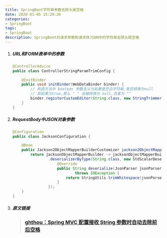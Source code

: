 ```yaml
---
title: SpringBoot字符串参数去除头尾空格
date: 2020-01-05 15:29:26
categories: 
- SpringBoot
tags:
- SpringBoot
description: SpringBoot对请求参数和请求体JSON中的字符串去除头尾空格
---
```

1. ##### URL和FORM表单中的参数
    ```java
    @ControllerAdvice
    public class ControllerStringParamTrimConfig {

        @InitBinder
        public void initBinder(WebDataBinder binder) {
            // 构造方法中 boolean 参数含义为如果是空白字符串,是否转换为null
            // 即如果为true,那么 " " 会被转换为 null,否者为 ""
            binder.registerCustomEditor(String.class, new StringTrimmerEditor(true));
        }
    }
    ```

2. ##### RequestBody中JSON对象参数
    ```java
    @Configuration
    public class JacksonConfiguration {

        @Bean
        public Jackson2ObjectMapperBuilderCustomizer jackson2ObjectMapperBuilderCustomizer() {
            return jacksonObjectMapperBuilder -> jacksonObjectMapperBuilder
                    .deserializerByType(String.class, new StdScalarDeserializer<String>(String.class) {
                        @Override
                        public String deserialize(JsonParser jsonParser, DeserializationContext ctx)
                                throws IOException {
                            return StringUtils.trimWhitespace(jsonParser.getValueAsString());
                        }
                    });
        }
    }
    ```
3. ##### 原文链接
    > ### [ghthou：Spring MVC 配置接收 String 参数时自动去除前后空格](https://ghthou.github.io/2018/10/04/Spring-MVC-%E9%85%8D%E7%BD%AE%E6%8E%A5%E6%94%B6-String-%E5%8F%82%E6%95%B0%E6%97%B6%E8%87%AA%E5%8A%A8%E5%8E%BB%E9%99%A4%E5%89%8D%E5%90%8E%E7%A9%BA%E6%A0%BC/)